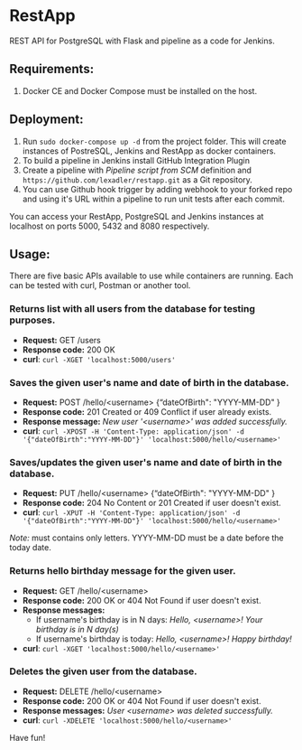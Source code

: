 # RestApp

REST API for PostgreSQL with Flask and pipeline as a code for Jenkins.

## Requirements:

1. Docker CE and Docker Compose must be installed on the host.

## Deployment:

1. Run `sudo docker-compose up -d` from the project folder. This will create instances of PostreSQL, Jenkins and RestApp as docker containers.
2. To build a pipeline in Jenkins install GitHub Integration Plugin
3. Create a pipeline with *Pipeline script from SCM* definition and `https://github.com/lexadler/restapp.git` as a Git repository.
4. You can use Github hook trigger by adding webhook to your forked repo and using it's URL within a pipeline to run unit tests after each commit.

You can access your RestApp, PostgreSQL and Jenkins instances at localhost on ports 5000, 5432 and 8080 respectively.

## Usage:

There are five basic APIs available to use while containers are running. Each can be tested with curl, Postman or another tool.

### Returns list with all users from the database for testing purposes.
* **Request:** GET /users
* **Response code:** 200 OK
* **curl**: `curl -XGET 'localhost:5000/users'`

### Saves the given user's name and date of birth in the database.

* **Request:** POST /hello/\<username\> {“dateOfBirth": "YYYY-MM-DD" }
* **Response code:** 201 Created or 409 Conflict if user already exists.
* **Response message:** *New user '\<username\>' was added successfully.*
* **curl**: `curl -XPOST -H 'Content-Type: application/json' -d '{"dateOfBirth":"YYYY-MM-DD"}' 'localhost:5000/hello/<username>'`

### Saves/updates the given user's name and date of birth in the database.

* **Request:** PUT /hello/\<username\> {“dateOfBirth": "YYYY-MM-DD" }
* **Response code:** 204 No Content or 201 Created if user doesn't exist.
* **curl**: `curl -XPUT -H 'Content-Type: application/json' -d '{"dateOfBirth":"YYYY-MM-DD"}' 'localhost:5000/hello/<username>'`

*Note:*
<username> must contains only letters.
YYYY-MM-DD must be a date before the today date.

### Returns hello birthday message for the given user.
* **Request:** GET /hello/\<username\>
* **Response code:** 200 OK or 404 Not Found if user doesn't exist.
* **Response messages:**
  * If username's birthday is in N days: *Hello, \<username\>! Your birthday is in N day(s)*
  * If username's birthday is today: *Hello, \<username\>! Happy birthday!*
* **curl**: `curl -XGET 'localhost:5000/hello/<username>'`

### Deletes the given user from the database.
* **Request:** DELETE /hello/\<username\>
* **Response code:** 200 OK or 404 Not Found if user doesn't exist.
* **Response messages:** *User \<username\> was deleted successfully.*
* **curl**: `curl -XDELETE 'localhost:5000/hello/<username>'`

Have fun!
